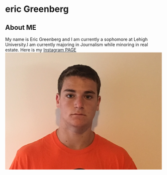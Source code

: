 # eric Greenberg
## About ME
My name is Eric Greenberg and I am currently a sophomore at Lehigh University.I am currently majoring in Journalism while minoring in real estate.
Here is my [Instagram PAGE](https://www.instagram.com/egreenberg22/?hl=en)
![Personal Photo](https://github.com/erg220/erg220.github.io/blob/master/IMG_1319-2.JPG?raw=true)
